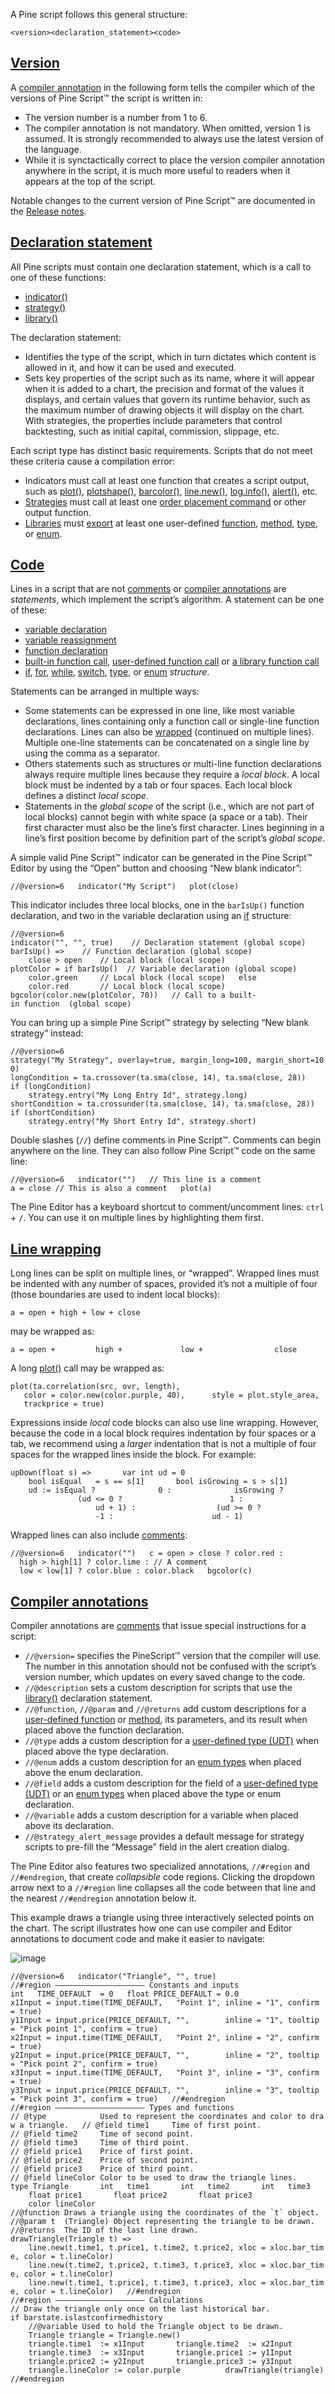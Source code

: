 A Pine script follows this general structure:

```
<version><declaration_statement><code>
```

## [Version](https://www.tradingview.com/pine-script-docs/language/script-structure/#version)

A [compiler annotation](https://www.tradingview.com/pine-script-docs/language/script-structure/#compiler-annotations) in the following form tells the compiler which of the versions of Pine Script™ the script is written in:

-   The version number is a number from 1 to 6.
-   The compiler annotation is not mandatory. When omitted, version 1 is assumed. It is strongly recommended to always use the latest version of the language.
-   While it is synctactically correct to place the version compiler annotation anywhere in the script, it is much more useful to readers when it appears at the top of the script.

Notable changes to the current version of Pine Script™ are documented in the [Release notes](https://www.tradingview.com/pine-script-docs/release-notes/).

## [Declaration statement](https://www.tradingview.com/pine-script-docs/language/script-structure/#declaration-statement)

All Pine scripts must contain one declaration statement, which is a call to one of these functions:

-   [indicator()](https://www.tradingview.com/pine-script-reference/v6/#fun_indicator)
-   [strategy()](https://www.tradingview.com/pine-script-reference/v6/#fun_strategy)
-   [library()](https://www.tradingview.com/pine-script-reference/v6/#fun_library)

The declaration statement:

-   Identifies the type of the script, which in turn dictates which content is allowed in it, and how it can be used and executed.
-   Sets key properties of the script such as its name, where it will appear when it is added to a chart, the precision and format of the values it displays, and certain values that govern its runtime behavior, such as the maximum number of drawing objects it will display on the chart. With strategies, the properties include parameters that control backtesting, such as initial capital, commission, slippage, etc.

Each script type has distinct basic requirements. Scripts that do not meet these criteria cause a compilation error:

-   Indicators must call at least one function that creates a script output, such as [plot()](https://www.tradingview.com/pine-script-reference/v6/#fun_plot), [plotshape()](https://www.tradingview.com/pine-script-reference/v6/#fun_plotshape), [barcolor()](https://www.tradingview.com/pine-script-reference/v6/#fun_barcolor), [line.new()](https://www.tradingview.com/pine-script-reference/v6/#fun_line.new), [log.info()](https://www.tradingview.com/pine-script-reference/v6/#fun_log.info), [alert()](https://www.tradingview.com/pine-script-reference/v6/#fun_alert), etc.
-   [Strategies](https://www.tradingview.com/pine-script-docs/concepts/strategies/) must call at least one [order placement command](https://www.tradingview.com/pine-script-docs/concepts/strategies/#order-placement-and-cancellation) or other output function.
-   [Libraries](https://www.tradingview.com/pine-script-docs/concepts/libraries/) must [export](https://www.tradingview.com/pine-script-reference/v6/#kw_export) at least one user-defined [function](https://www.tradingview.com/pine-script-docs/language/user-defined-functions/), [method](https://www.tradingview.com/pine-script-docs/language/methods/#user-defined-methods), [type](https://www.tradingview.com/pine-script-docs/language/type-system/#user-defined-types), or [enum](https://www.tradingview.com/pine-script-docs/language/enums/).

## [Code](https://www.tradingview.com/pine-script-docs/language/script-structure/#code)

Lines in a script that are not [comments](https://www.tradingview.com/pine-script-docs/language/script-structure/#comments) or [compiler annotations](https://www.tradingview.com/pine-script-docs/language/script-structure/#compiler-annotations) are _statements_, which implement the script’s algorithm. A statement can be one of these:

-   [variable declaration](https://www.tradingview.com/pine-script-docs/language/variable-declarations/)
-   [variable reassignment](https://www.tradingview.com/pine-script-docs/language/variable-declarations/#variable-reassignment)
-   [function declaration](https://www.tradingview.com/pine-script-docs/language/user-defined-functions/#multi-line-functions)
-   [built-in function call](https://www.tradingview.com/pine-script-docs/language/built-ins/#built-in-functions), [user-defined function call](https://www.tradingview.com/pine-script-docs/language/user-defined-functions/) or [a library function call](https://www.tradingview.com/pine-script-docs/concepts/libraries/#using-a-library)
-   [if](https://www.tradingview.com/pine-script-reference/v6/#kw_if), [for](https://www.tradingview.com/pine-script-reference/v6/#kw_for), [while](https://www.tradingview.com/pine-script-reference/v6/#kw_while), [switch](https://www.tradingview.com/pine-script-reference/v6/#kw_switch), [type](https://www.tradingview.com/pine-script-reference/v6/#kw_type), or [enum](https://www.tradingview.com/pine-script-reference/v6/#kw_enum) _structure_.

Statements can be arranged in multiple ways:

-   Some statements can be expressed in one line, like most variable declarations, lines containing only a function call or single-line function declarations. Lines can also be [wrapped](https://www.tradingview.com/pine-script-docs/language/script-structure/#line-wrapping) (continued on multiple lines). Multiple one-line statements can be concatenated on a single line by using the comma as a separator.
-   Others statements such as structures or multi-line function declarations always require multiple lines because they require a _local block_. A local block must be indented by a tab or four spaces. Each local block defines a distinct _local scope_.
-   Statements in the _global scope_ of the script (i.e., which are not part of local blocks) cannot begin with white space (a space or a tab). Their first character must also be the line’s first character. Lines beginning in a line’s first position become by definition part of the script’s _global scope_.

A simple valid Pine Script™ indicator can be generated in the Pine Script™ Editor by using the “Open” button and choosing “New blank indicator”:

`//@version=6   indicator("My Script")   plot(close)   `

This indicator includes three local blocks, one in the `barIsUp()` function declaration, and two in the variable declaration using an [if](https://www.tradingview.com/pine-script-reference/v6/#kw_if) structure:

`//@version=6      indicator("", "", true)    // Declaration statement (global scope)      barIsUp() =>    // Function declaration (global scope)       close > open    // Local block (local scope)      plotColor = if barIsUp()  // Variable declaration (global scope)       color.green     // Local block (local scope)   else       color.red       // Local block (local scope)      bgcolor(color.new(plotColor, 70))   // Call to a built-in function  (global scope)   `

You can bring up a simple Pine Script™ strategy by selecting “New blank strategy” instead:

`//@version=6   strategy("My Strategy", overlay=true, margin_long=100, margin_short=100)      longCondition = ta.crossover(ta.sma(close, 14), ta.sma(close, 28))   if (longCondition)       strategy.entry("My Long Entry Id", strategy.long)      shortCondition = ta.crossunder(ta.sma(close, 14), ta.sma(close, 28))   if (shortCondition)       strategy.entry("My Short Entry Id", strategy.short)   `

Double slashes (`//`) define comments in Pine Script™. Comments can begin anywhere on the line. They can also follow Pine Script™ code on the same line:

`//@version=6   indicator("")   // This line is a comment   a = close // This is also a comment   plot(a)   `

The Pine Editor has a keyboard shortcut to comment/uncomment lines: `ctrl` + `/`. You can use it on multiple lines by highlighting them first.

## [Line wrapping](https://www.tradingview.com/pine-script-docs/language/script-structure/#line-wrapping)

Long lines can be split on multiple lines, or “wrapped”. Wrapped lines must be indented with any number of spaces, provided it’s not a multiple of four (those boundaries are used to indent local blocks):

`a = open + high + low + close   `

may be wrapped as:

`a = open +         high +             low +                close   `

A long [plot()](https://www.tradingview.com/pine-script-reference/v6/#fun_plot) call may be wrapped as:

`plot(ta.correlation(src, ovr, length),      color = color.new(color.purple, 40),      style = plot.style_area,      trackprice = true)   `

Expressions inside _local_ code blocks can also use line wrapping. However, because the code in a local block requires indentation by four spaces or a tab, we recommend using a _larger_ indentation that is not a multiple of four spaces for the wrapped lines inside the block. For example:

`upDown(float s) =>       var int ud = 0       bool isEqual   = s == s[1]       bool isGrowing = s > s[1]       ud := isEqual ?              0 :              isGrowing ?                  (ud <= 0 ?                        1 :                      ud + 1) :                  (ud >= 0 ?                      -1 :                      ud - 1)   `

Wrapped lines can also include [comments](https://www.tradingview.com/pine-script-docs/language/script-structure/#comments):

`//@version=6   indicator("")   c = open > close ? color.red :     high > high[1] ? color.lime : // A comment     low < low[1] ? color.blue : color.black   bgcolor(c)   `

## [Compiler annotations](https://www.tradingview.com/pine-script-docs/language/script-structure/#compiler-annotations)

Compiler annotations are [comments](https://www.tradingview.com/pine-script-docs/language/script-structure/#comments) that issue special instructions for a script:

-   `//@version=` specifies the PineScript™ version that the compiler will use. The number in this annotation should not be confused with the script’s version number, which updates on every saved change to the code.
-   `//@description` sets a custom description for scripts that use the [library()](https://www.tradingview.com/pine-script-reference/v6/#fun_library) declaration statement.
-   `//@function`, `//@param` and `//@returns` add custom descriptions for a [user-defined function](https://www.tradingview.com/pine-script-docs/language/user-defined-functions/) or [method](https://www.tradingview.com/pine-script-docs/language/methods/), its parameters, and its result when placed above the function declaration.
-   `//@type` adds a custom description for a [user-defined type (UDT)](https://www.tradingview.com/pine-script-docs/language/type-system/#user-defined-types) when placed above the type declaration.
-   `//@enum` adds a custom description for an [enum types](https://www.tradingview.com/pine-script-docs/language/type-system/#enum-types) when placed above the enum declaration.
-   `//@field` adds a custom description for the field of a [user-defined type (UDT)](https://www.tradingview.com/pine-script-docs/language/type-system/#user-defined-types) or an [enum types](https://www.tradingview.com/pine-script-docs/language/type-system/#enum-types) when placed above the type or enum declaration.
-   `//@variable` adds a custom description for a variable when placed above its declaration.
-   `//@strategy_alert_message` provides a default message for strategy scripts to pre-fill the “Message” field in the alert creation dialog.

The Pine Editor also features two specialized annotations, `//#region` and `//#endregion`, that create _collapsible_ code regions. Clicking the dropdown arrow next to a `//#region` line collapses all the code between that line and the nearest `//#endregion` annotation below it.

This example draws a triangle using three interactively selected points on the chart. The script illustrates how one can use compiler and Editor annotations to document code and make it easier to navigate:

![image](https://www.tradingview.com/pine-script-docs/_astro/ScriptStructure-CompilerAnnotations01.CdT2JzaQ_2sKSpL.webp)

``//@version=6   indicator("Triangle", "", true)      //#region ———————————————————— Constants and inputs      int   TIME_DEFAULT  = 0   float PRICE_DEFAULT = 0.0      x1Input = input.time(TIME_DEFAULT,   "Point 1", inline = "1", confirm = true)   y1Input = input.price(PRICE_DEFAULT, "",        inline = "1", tooltip = "Pick point 1", confirm = true)   x2Input = input.time(TIME_DEFAULT,   "Point 2", inline = "2", confirm = true)   y2Input = input.price(PRICE_DEFAULT, "",        inline = "2", tooltip = "Pick point 2", confirm = true)   x3Input = input.time(TIME_DEFAULT,   "Point 3", inline = "3", confirm = true)   y3Input = input.price(PRICE_DEFAULT, "",        inline = "3", tooltip = "Pick point 3", confirm = true)   //#endregion      //#region ———————————————————— Types and functions      // @type            Used to represent the coordinates and color to draw a triangle.   // @field time1     Time of first point.   // @field time2     Time of second point.   // @field time3     Time of third point.   // @field price1    Price of first point.   // @field price2    Price of second point.   // @field price3    Price of third point.   // @field lineColor Color to be used to draw the triangle lines.   type Triangle       int   time1       int   time2       int   time3       float price1       float price2       float price3       color lineColor      //@function Draws a triangle using the coordinates of the `t` object.   //@param t  (Triangle) Object representing the triangle to be drawn.   //@returns  The ID of the last line drawn.   drawTriangle(Triangle t) =>       line.new(t.time1, t.price1, t.time2, t.price2, xloc = xloc.bar_time, color = t.lineColor)       line.new(t.time2, t.price2, t.time3, t.price3, xloc = xloc.bar_time, color = t.lineColor)       line.new(t.time1, t.price1, t.time3, t.price3, xloc = xloc.bar_time, color = t.lineColor)   //#endregion      //#region ———————————————————— Calculations      // Draw the triangle only once on the last historical bar.   if barstate.islastconfirmedhistory       //@variable Used to hold the Triangle object to be drawn.       Triangle triangle = Triangle.new()          triangle.time1  := x1Input       triangle.time2  := x2Input       triangle.time3  := x3Input       triangle.price1 := y1Input       triangle.price2 := y2Input       triangle.price3 := y3Input       triangle.lineColor := color.purple          drawTriangle(triangle)   //#endregion   ``